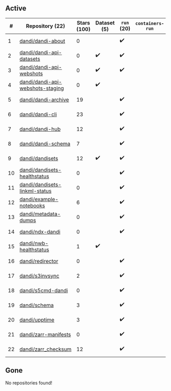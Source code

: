 ## Active
| # | Repository (22) | Stars (100) | Dataset (5) | `run` (20) | `containers-run` | Last Modified |
| --- | --- | --- | --- | --- | --- | --- |
| 1 | [dandi/dandi-about](https://github.com/dandi/dandi-about) | 0 |  | :heavy_check_mark: |  | 2025-05-19 16:48:30+00:00 |
| 2 | [dandi/dandi-api-datasets](https://github.com/dandi/dandi-api-datasets) | 0 | :heavy_check_mark: | :heavy_check_mark: |  | 2021-05-10 18:39:55+00:00 |
| 3 | [dandi/dandi-api-webshots](https://github.com/dandi/dandi-api-webshots) | 0 | :heavy_check_mark: | :heavy_check_mark: |  | 2023-09-27 12:53:14+00:00 |
| 4 | [dandi/dandi-api-webshots-staging](https://github.com/dandi/dandi-api-webshots-staging) | 0 | :heavy_check_mark: |  |  | 2021-12-20 08:47:12+00:00 |
| 5 | [dandi/dandi-archive](https://github.com/dandi/dandi-archive) | 19 |  | :heavy_check_mark: |  | 2025-07-30 17:58:55+00:00 |
| 6 | [dandi/dandi-cli](https://github.com/dandi/dandi-cli) | 23 |  | :heavy_check_mark: |  | 2025-07-28 18:11:18+00:00 |
| 7 | [dandi/dandi-hub](https://github.com/dandi/dandi-hub) | 12 |  | :heavy_check_mark: |  | 2025-06-08 21:05:49+00:00 |
| 8 | [dandi/dandi-schema](https://github.com/dandi/dandi-schema) | 7 |  | :heavy_check_mark: |  | 2025-07-31 06:28:39+00:00 |
| 9 | [dandi/dandisets](https://github.com/dandi/dandisets) | 12 | :heavy_check_mark: | :heavy_check_mark: |  | 2025-07-31 00:11:55+00:00 |
| 10 | [dandi/dandisets-healthstatus](https://github.com/dandi/dandisets-healthstatus) | 0 |  | :heavy_check_mark: |  | 2025-02-28 20:53:38+00:00 |
| 11 | [dandi/dandisets-linkml-status](https://github.com/dandi/dandisets-linkml-status) | 0 |  | :heavy_check_mark: |  | 2025-02-05 06:53:17+00:00 |
| 12 | [dandi/example-notebooks](https://github.com/dandi/example-notebooks) | 6 |  | :heavy_check_mark: |  | 2025-06-28 04:16:09+00:00 |
| 13 | [dandi/metadata-dumps](https://github.com/dandi/metadata-dumps) | 0 |  | :heavy_check_mark: |  | 2020-02-29 02:42:42+00:00 |
| 14 | [dandi/ndx-dandi](https://github.com/dandi/ndx-dandi) | 0 |  | :heavy_check_mark: |  | 2020-02-06 17:21:35+00:00 |
| 15 | [dandi/nwb-healthstatus](https://github.com/dandi/nwb-healthstatus) | 1 | :heavy_check_mark: |  |  | 2023-11-09 22:05:52+00:00 |
| 16 | [dandi/redirector](https://github.com/dandi/redirector) | 0 |  | :heavy_check_mark: |  | 2023-05-22 15:33:18+00:00 |
| 17 | [dandi/s3invsync](https://github.com/dandi/s3invsync) | 2 |  | :heavy_check_mark: |  | 2025-07-21 05:00:57+00:00 |
| 18 | [dandi/s5cmd-dandi](https://github.com/dandi/s5cmd-dandi) | 0 |  | :heavy_check_mark: |  | 2024-10-29 16:08:09+00:00 |
| 19 | [dandi/schema](https://github.com/dandi/schema) | 3 |  | :heavy_check_mark: |  | 2025-05-15 13:38:39+00:00 |
| 20 | [dandi/upptime](https://github.com/dandi/upptime) | 3 |  | :heavy_check_mark: |  | 2025-08-01 00:29:47+00:00 |
| 21 | [dandi/zarr-manifests](https://github.com/dandi/zarr-manifests) | 0 |  | :heavy_check_mark: |  | 2025-07-10 06:20:27+00:00 |
| 22 | [dandi/zarr_checksum](https://github.com/dandi/zarr_checksum) | 12 |  | :heavy_check_mark: |  | 2025-04-01 17:46:53+00:00 |

## Gone
No repositories found!
